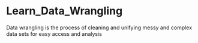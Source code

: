 # Learn_Data_Wrangling
Data wrangling is the process of cleaning and unifying messy and complex data sets for easy access and analysis
